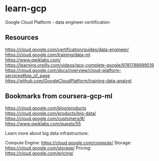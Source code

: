 # learn-gcp
Google Cloud Platform - data engineer ceritification

## Resources
https://cloud.google.com/certification/guides/data-engineer/
https://cloud.google.com/training/data-ml  
https://www.qwiklabs.com/  
https://learning.oreilly.com/videos/gcp-complete-google/9781788999519  
https://cloud.google.com/docs/overview/cloud-platform-services#top_of_page  
https://github.com/GoogleCloudPlatform/training-data-analyst  

## Bookmarks from coursera-gcp-ml

https://cloud.google.com/blog/products
https://cloud.google.com/products/big-data/
https://cloud.google.com/customers/#/
https://www.qwiklabs.com/quests/55

Learn more about big data infrastructure:

Compute Engine: https://cloud.google.com/compute/
Storage: https://cloud.google.com/storage/
Pricing: https://cloud.google.com/pricing/
